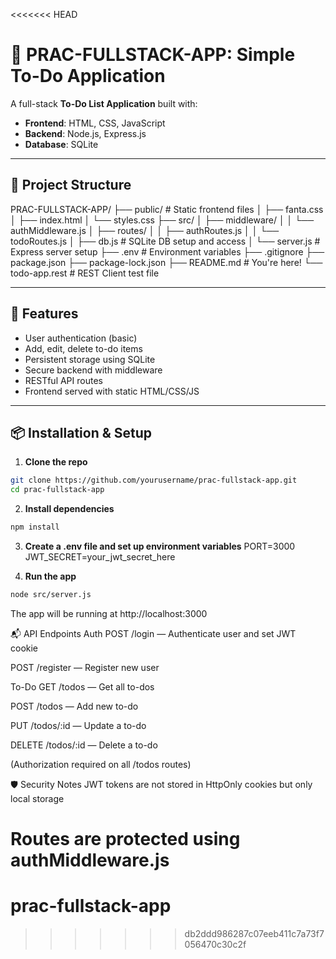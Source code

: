 <<<<<<< HEAD
# 📝 PRAC-FULLSTACK-APP: Simple To-Do Application

A full-stack **To-Do List Application** built with:

- **Frontend**: HTML, CSS, JavaScript  
- **Backend**: Node.js, Express.js  
- **Database**: SQLite

---

## 📁 Project Structure

PRAC-FULLSTACK-APP/
├── public/ # Static frontend files
│ ├── fanta.css
│ ├── index.html
│ └── styles.css
├── src/
│ ├── middleware/
│ │ └── authMiddleware.js
│ ├── routes/
│ │ ├── authRoutes.js
│ │ └── todoRoutes.js
│ ├── db.js # SQLite DB setup and access
│ └── server.js # Express server setup
├── .env # Environment variables
├── .gitignore
├── package.json
├── package-lock.json
├── README.md # You're here!
└── todo-app.rest # REST Client test file

---

## 🚀 Features

- User authentication (basic)
- Add, edit, delete to-do items
- Persistent storage using SQLite
- Secure backend with middleware
- RESTful API routes
- Frontend served with static HTML/CSS/JS

---

## 📦 Installation & Setup

1. **Clone the repo**

```bash
git clone https://github.com/yourusername/prac-fullstack-app.git
cd prac-fullstack-app
```
2. **Install dependencies**
```bash
npm install
```

3. **Create a .env file and set up environment variables**
PORT=3000
JWT_SECRET=your_jwt_secret_here

4. **Run the app**
```bash
node src/server.js
```
The app will be running at http://localhost:3000

📬 API Endpoints
Auth
POST /login — Authenticate user and set JWT cookie

POST /register — Register new user

To-Do
GET /todos — Get all to-dos

POST /todos — Add new to-do

PUT /todos/:id — Update a to-do

DELETE /todos/:id — Delete a to-do

(Authorization required on all /todos routes)

🛡 Security Notes
JWT tokens are not stored in HttpOnly cookies but only local storage

Routes are protected using authMiddleware.js
=======
# prac-fullstack-app
>>>>>>> db2ddd986287c07eeb411c7a73f7056470c30c2f

